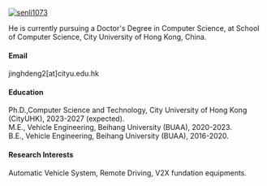 

[![senli1073](https://img.shields.io/badge/senli1073-github-blue?logo=github)](https://github.com/jeddydeng)

He is currently pursuing a Doctor's Degree in Computer Science, at School of Computer Science, City University of Hong Kong, China.

#### Email
jinghdeng2[at]cityu.edu.hk

#### Education
Ph.D.,Computer Science and Technology, City University of Hong Kong (CityUHK), 2023-2027 (expected).\
M.E., Vehicle Engineering, Beihang University (BUAA), 2020-2023.\
B.E., Vehicle Engineering, Beihang University (BUAA), 2016-2020.

#### Research Interests
Automatic Vehicle System, Remote Driving, V2X fundation equipments.

